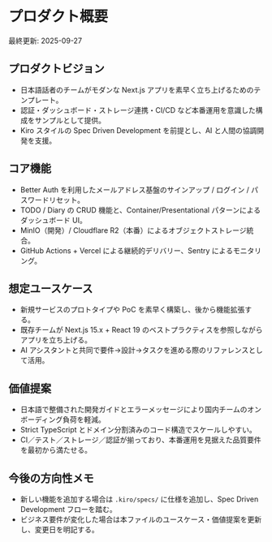 # プロダクト概要
最終更新: 2025-09-27

## プロダクトビジョン
- 日本語話者のチームがモダンな Next.js アプリを素早く立ち上げるためのテンプレート。
- 認証・ダッシュボード・ストレージ連携・CI/CD など本番運用を意識した構成をサンプルとして提供。
- Kiro スタイルの Spec Driven Development を前提とし、AI と人間の協調開発を支援。

## コア機能
- Better Auth を利用したメールアドレス基盤のサインアップ / ログイン / パスワードリセット。
- TODO / Diary の CRUD 機能と、Container/Presentational パターンによるダッシュボード UI。
- MinIO（開発）/ Cloudflare R2（本番）によるオブジェクトストレージ統合。
- GitHub Actions + Vercel による継続的デリバリー、Sentry によるモニタリング。

## 想定ユースケース
- 新規サービスのプロトタイプや PoC を素早く構築し、後から機能拡張する。
- 既存チームが Next.js 15.x + React 19 のベストプラクティスを参照しながらアプリを立ち上げる。
- AI アシスタントと共同で要件→設計→タスクを進める際のリファレンスとして活用。

## 価値提案
- 日本語で整備された開発ガイドとエラーメッセージにより国内チームのオンボーディング負荷を軽減。
- Strict TypeScript とドメイン分割済みのコード構造でスケールしやすい。
- CI／テスト／ストレージ／認証が揃っており、本番運用を見据えた品質要件を最初から満たせる。

## 今後の方向性メモ
- 新しい機能を追加する場合は `.kiro/specs/` に仕様を追加し、Spec Driven Development フローを踏む。
- ビジネス要件が変化した場合は本ファイルのユースケース・価値提案を更新し、変更日を明記する。
